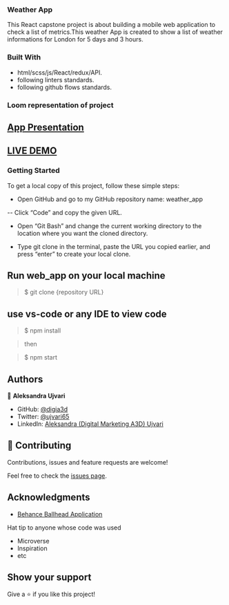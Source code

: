 ### Weather App

This React capstone project is about building a mobile web application to check a list of metrics.This weather App is created to show a list of weather informations for London for 5 days and 3 hours.

### Built With

- html/scss/js/React/redux/API.
- following linters standards.
- following github flows standards.

### Loom representation of project

## [App Presentation](https://www.loom.com/share/fe125f2fdf214cfd8bccbae31ca26eac)

## [LIVE DEMO](https://elegant-caramel-18332d.netlify.app/)

### Getting Started

To get a local copy of this project, follow these simple steps:

- Open GitHub and go to my GitHub repository name: weather_app

-- Click “Code” and copy the given URL.

- Open “Git Bash” and change the current working directory to the location where you want the cloned directory.

- Type git clone in the terminal, paste the URL you copied earlier, and press “enter” to create your local clone.

## Run web_app on your local machine

> $ git clone {repository URL}

## use vs-code or any IDE to view code

> $ npm install

> then

> $ npm start


## Authors

👤 **Aleksandra Ujvari**
- GitHub: [@digia3d](https://github.com/digia3d)
- Twitter: [@ujvari65](https://twitter.com/ujvari65)
- LinkedIn: [Aleksandra (Digital Marketing A3D) Ujvari](https://www.linkedin.com/in/aleksandra-ujvari-85235a210/)

## 🤝 Contributing

Contributions, issues and feature requests are welcome!

Feel free to check the [issues page](https://github.com/digia3d/weather_app/issues).

## Acknowledgments

* [Behance Ballhead Application](https://www.behance.net/gallery/31579789/Ballhead-App-(Free-PSDs))

Hat tip to anyone whose code was used

- Microverse
- Inspiration
- etc

## Show your support

Give a ⭐️ if you like this project!

